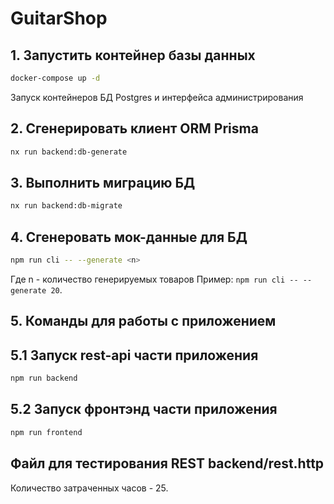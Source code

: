 # GuitarShop

## 1. Запустить контейнер базы данных

```bash
docker-compose up -d
```
Запуск контейнеров БД Postgres и интерфейса администрирования

## 2. Сгенерировать клиент ORM Prisma

```bash
nx run backend:db-generate
```
## 3. Выполнить миграцию БД

```bash
nx run backend:db-migrate
```

## 4. Сгенеровать мок-данные для БД

```bash
npm run cli -- --generate <n>
```
Где n - количество генерируемых товаров
Пример: `npm run cli -- --generate 20`.

## 5. Команды для работы с приложением

## 5.1 Запуск rest-api части приложения

```bash
npm run backend
```

## 5.2 Запуск фронтэнд части приложения

```bash
npm run frontend
```



## Файл для тестирования REST backend/rest.http

Количество затраченных часов - 25.
